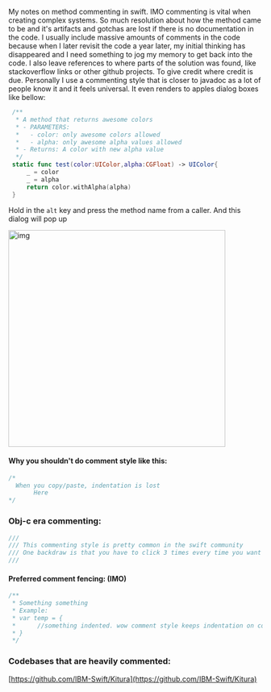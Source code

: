 My notes on method commenting in swift<!--more-->. IMO commenting is vital when creating complex systems. So much resolution about how the method came to be and it's artifacts and gotchas are lost if there is no documentation in the code. I usually include massive amounts of comments in the code because when I later revisit the code a year later, my initial thinking has disappeared and I need something to jog my memory to get back into the code. I also leave references to where parts of the solution was found, like stackoverflow links or other github projects. To give credit where credit is due. Personally I use a commenting style that is closer to javadoc as a lot of people know it and it feels universal. It even renders to apples dialog boxes like bellow:

```swift
 /**
  * A method that returns awesome colors
  * - PARAMETERS:
  *   - color: only awesome colors allowed
  *   - alpha: only awesome alpha values allowed
  * - Returns: A color with new alpha value
  */
 static func test(color:UIColor,alpha:CGFloat) -> UIColor{
     _ = color
     _ = alpha
     return color.withAlpha(alpha)
 }

```

Hold in the `alt` key and press the method name from a caller. And this dialog will pop up

<img width="430" alt="img" src="https://rawgit.com/stylekit/img/master/Screen Shot 2018-07-31 at 11.07.30.png">

#### Why you shouldn't do comment style like this:

```swift
/*
  When you copy/paste, indentation is lost
       Here
*/
```

### Obj-c era commenting:

```swift
///
/// This commenting style is pretty common in the swift community
/// One backdraw is that you have to click 3 times every time you want to add another line
///
```


#### Preferred comment fencing: (IMO)

```swift
/**
 * Something something
 * Example:
 * var temp = {
 *      //something indented. wow comment style keeps indentation on copy paste. such wow
 * }
 */
```
### Codebases that are heavily commented:
[https://github.com/IBM-Swift/Kitura](https://github.com/IBM-Swift/Kitura) 
